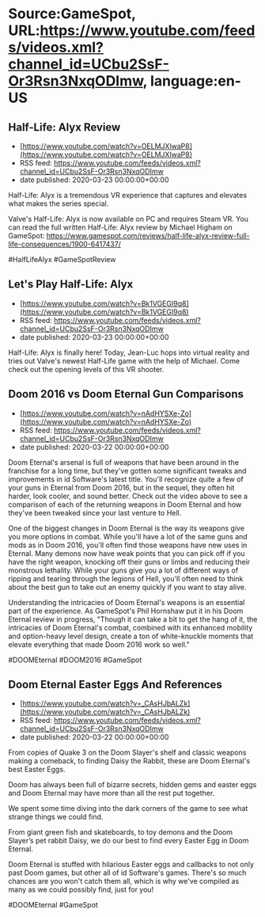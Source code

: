 # Source:GameSpot, URL:https://www.youtube.com/feeds/videos.xml?channel_id=UCbu2SsF-Or3Rsn3NxqODImw, language:en-US

## Half-Life: Alyx Review
 - [https://www.youtube.com/watch?v=OELMJXlwaP8](https://www.youtube.com/watch?v=OELMJXlwaP8)
 - RSS feed: https://www.youtube.com/feeds/videos.xml?channel_id=UCbu2SsF-Or3Rsn3NxqODImw
 - date published: 2020-03-23 00:00:00+00:00

Half-Life: Alyx is a tremendous VR experience that captures and elevates what makes the series special.

Valve's Half-Life: Alyx is now available on PC and requires Steam VR. You can read the full written Half-Life: Alyx review by Michael Higham on GameSpot: https://www.gamespot.com/reviews/half-life-alyx-review-full-life-consequences/1900-6417437/

#HalfLifeAlyx #GameSpotReview

## Let's Play Half-Life: Alyx
 - [https://www.youtube.com/watch?v=Bk1VGEGI9q8](https://www.youtube.com/watch?v=Bk1VGEGI9q8)
 - RSS feed: https://www.youtube.com/feeds/videos.xml?channel_id=UCbu2SsF-Or3Rsn3NxqODImw
 - date published: 2020-03-23 00:00:00+00:00

Half-Life: Alyx is finally here! Today, Jean-Luc hops into virtual reality and tries out Valve's newest Half-Life game with the help of Michael. Come check out the opening levels of this VR shooter.

## Doom 2016 vs Doom Eternal Gun Comparisons
 - [https://www.youtube.com/watch?v=nAdHYSXe-Zo](https://www.youtube.com/watch?v=nAdHYSXe-Zo)
 - RSS feed: https://www.youtube.com/feeds/videos.xml?channel_id=UCbu2SsF-Or3Rsn3NxqODImw
 - date published: 2020-03-22 00:00:00+00:00

Doom Eternal's arsenal is full of weapons that have been around in the franchise for a long time, but they've gotten some significant tweaks and improvements in id Software's latest title. You'll recognize quite a few of your guns in Eternal from Doom 2016, but in the sequel, they often hit harder, look cooler, and sound better. Check out the video above to see a comparison of each of the returning weapons in Doom Eternal and how they've been tweaked since your last venture to Hell.

One of the biggest changes in Doom Eternal is the way its weapons give you more options in combat. While you'll have a lot of the same guns and mods as in Doom 2016, you'll often find those weapons have new uses in Eternal. Many demons now have weak points that you can pick off if you have the right weapon, knocking off their guns or limbs and reducing their monstrous lethality. While your guns give you a lot of different ways of ripping and tearing through the legions of Hell, you'll often need to think about the best gun to take out an enemy quickly if you want to stay alive.

Understanding the intricacies of Doom Eternal's weapons is an essential part of the experience. As GameSpot's Phil Hornshaw put it in his Doom Eternal review in progress, "Though it can take a bit to get the hang of it, the intricacies of Doom Eternal's combat, combined with its enhanced mobility and option-heavy level design, create a ton of white-knuckle moments that elevate everything that made Doom 2016 work so well."

#DOOMEternal #DOOM2016 #GameSpot

## Doom Eternal Easter Eggs And References
 - [https://www.youtube.com/watch?v=_CAsHJbALZk](https://www.youtube.com/watch?v=_CAsHJbALZk)
 - RSS feed: https://www.youtube.com/feeds/videos.xml?channel_id=UCbu2SsF-Or3Rsn3NxqODImw
 - date published: 2020-03-22 00:00:00+00:00

From copies of Quake 3 on the Doom Slayer's shelf and classic weapons making a comeback, to finding Daisy the Rabbit, these are Doom Eternal's best Easter Eggs.

Doom has always been full of bizarre secrets, hidden gems and easter eggs and Doom Eternal may have more than all the rest put together.

We spent some time diving into the dark corners of the game to see what strange things we could find.

From giant green fish and skateboards, to toy demons and the Doom Slayer’s pet rabbit Daisy, we do our best to find every Easter Egg in Doom Eternal. 

Doom Eternal is stuffed with hilarious Easter eggs and callbacks to not only past Doom games, but other all of id Software's games. There's so much chances are you won't catch them all, which is why we've compiled as many as we could possibly find, just for you!

#DOOMEternal #GameSpot

